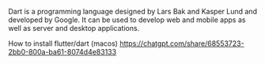 Dart is a programming language designed by Lars Bak and Kasper Lund and developed by Google. It can be used to develop web and mobile apps as well as server and desktop applications.

How to install flutter/dart (macos)
https://chatgpt.com/share/68553723-2bb0-800a-ba61-8074d4e83133